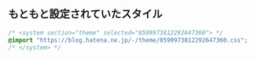 ## もともと設定されていたスタイル

```css
/* <system section="theme" selected="8599973812292647360"> */
@import "https://blog.hatena.ne.jp/-/theme/8599973812292647360.css";
/* </system> */
```
